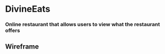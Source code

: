 # DivineEats
### Online restaurant that allows users to view what the restaurant offers

## Wireframe

